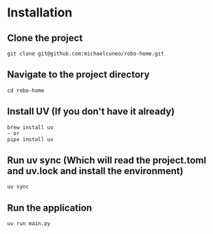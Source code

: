 # Installation

## Clone the project

```console
git clone git@github.com:michaelcuneo/robo-home.git
```

## Navigate to the project directory

```console
cd robo-home
```

## Install UV (If you don't have it already)

```console
brew install uv
- or
pipx install uv
```

## Run uv sync (Which will read the project.toml and uv.lock and install the environment)

```console
uv sync
```

## Run the application

```console
uv run main.py
```
